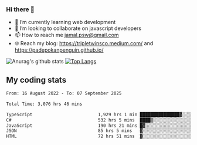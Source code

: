 ### Hi there 👋

<!--
**padepokanpenguin/padepokanpenguin** is a ✨ _special_ ✨ repository because its `README.md` (this file) appears on your GitHub profile.
-->

- 🌱 I’m currently learning  web development
- 👯 I’m looking to collaborate on javascript developers
- 📫 How to reach me jamal.psw@gmail.com
- 🌐 Reach my blog:
   https://tripletwinsco.medium.com/ and
   https://padepokanpenguin.github.io/

![Anurag's github stats](https://github-readme-stats.vercel.app/api?username=padepokanpenguin&count_private=true&disable_animations=false&show_icons=true&theme=default)
[![Top Langs](https://github-readme-stats.vercel.app/api/top-langs/?username=padepokanpenguin&theme=default&layout=compact)](https://github.com/padepokanpenguin)

## My coding stats

<!--START_SECTION:waka-->

```txt
From: 16 August 2022 - To: 07 September 2025

Total Time: 3,076 hrs 46 mins

TypeScript                         1,929 hrs 1 min ███████████████▓░░░░░░░░░   62.70 %
C#                                 532 hrs 5 mins  ████▒░░░░░░░░░░░░░░░░░░░░   17.29 %
JavaScript                         190 hrs 21 mins █▓░░░░░░░░░░░░░░░░░░░░░░░   06.19 %
JSON                               85 hrs 5 mins   ▓░░░░░░░░░░░░░░░░░░░░░░░░   02.77 %
HTML                               72 hrs 51 mins  ▓░░░░░░░░░░░░░░░░░░░░░░░░   02.37 %
```

<!--END_SECTION:waka-->



